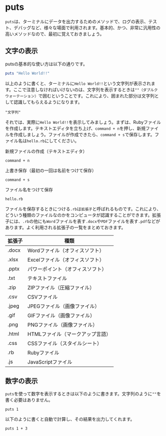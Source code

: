 # puts
`puts`は、ターミナルにデータを出力するためのメソッドで、ログの表示、テスト、デバッグなど、様々な場面で利用されます。基本的、かつ、非常に汎用性の高いメソッドなので、最初に覚えておきましょう。

## 文字の表示
putsの基本的な使い方は以下の通りです。

```ruby
puts "Hello World!!"
```

以上のように書くと、ターミナルに`Hello World!!`という文字列が表示されます。ここで注意しなければいけないのは、文字列を表示するときは`""（ダブルクウォーテーション）`で囲むということです。これにより、囲まれた部分は文字列として認識してもらえるようになります。

```
"文字列"
```

それでは、実際に`Hello World!!`を表示してみましょう。まずは、Rubyファイルを作成します。テキストエディタを立ち上げ、`command + n`を押し、新規ファイルを作成しましょう。ファイルが作成できたら、`command + s`で保存します。ファイル名は`hello.rb`にしてください。

新規ファイルの作成（テキストエディタ）

```
command + n
```

上書き保存（最初の一回は名前をつけて保存）

```
command + s
```

ファイル名をつけて保存

```
hello.rb
```

ファイルを保存するときにつける`.rb`は`拡張子`と呼ばれるものです。これにより、どういう種類のファイルなのかをコンピュータが認識することができます。拡張子には、`.rb`の他にも`Word`ファイルを表す`.docx`や`PDF`ファイルを表す`.pdf`などがあります。よく利用される拡張子の一覧をまとめておきます。

|拡張子|種類|
|---|---|
|.docx|Wordファイル（オフィスソフト）|
|.xlsx|Excelファイル（オフィスソフト）|
|.pptx|パワーポイント（オフィスソフト）|
|.txt|テキストファイル|
|.zip|ZIPファイル（圧縮ファイル）|
|.csv|CSVファイル|
|.jpeg|JPEGファイル（画像ファイル）|
|.gif|GIFファイル（画像ファイル）|
|.png|PNGファイル（画像ファイル）|
|.html|HTMLファイル（マークアップ言語）|
|.css|CSSファイル（スタイルシート）|
|.rb|Rubyファイル|
|.js|JavaScriptファイル|

## 数字の表示
`puts`を使って数字を表示するときは以下のように書きます。文字列のように`""`を書く必要はありません。

```
puts 1
```

以下のように書くと自動で計算し、その結果を出力してくれます。

```
puts 1 + 3
```
